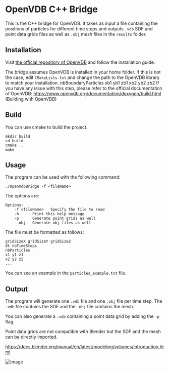 # OpenVDB C++ Bridge

This is the C++ bridge for OpenVDB. It takes as input a file containing the positions of particles for different time
steps and outputs `.vdb` SDF and point data grids files as well as `.obj` mesh files in the `results` folder.

## Installation

Visit [the official repository of OpenVDB](https://github.com/AcademySoftwareFoundation/openvdb) and follow the
installation guide.

The bridge assumes OpenVDB is installed in your home folder. If this is not the case, edit `CMakeLists.txt` and change
the path to the OpenVDB library to match your installation.
nbBoundaryParticles
xb1 yb1 zb1
xb2 yb2 zb2
If you have any issue with this step, please refer to the official documentation of
OpenVDB: https://www.openvdb.org/documentation/doxygen/build.html (Building with OpenVDB)

## Build

You can use cmake to build the project.

```
mkdir build
cd build
cmake ..
make
```

## Usage

The program can be used with the following command:

```
./OpenVdbBridge -f <fileName>
```

The options are:

```
Options:
	-f <fileName>	Specify the file to read
	-h		Print this help message
	-p	    Generate point grids as well
	--obj	Generate obj files as well
```

The file must be formatted as follows:

```
gridSizeX gridSizeY gridSizeZ
dt nbTimeSteps
nbParticles
x1 y1 z1
x2 y2 z2
...
```

You can see an example in the `particles_example.txt` file.

## Output

The program will generate one `.vdb` file and one `.obj` file per time step. The `.vdb` file contains the SDF and the
`.obj` file contains the mesh.

You can also generate a `.vdb` containing a point data grid by adding the `-p` flag.

Point data grids are not compatible with Blender but the SDF and the mesh can be directly imported.

https://docs.blender.org/manual/en/latest/modeling/volumes/introduction.html

![image](https://github.com/Konodinger/Liquid3D/assets/31370477/70bf1565-6bd1-4577-8520-5b444dda864d)
